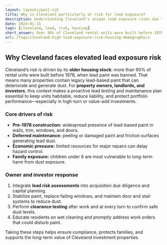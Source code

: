 ```yaml
---
layout: layouts/post.njk
title: Why is Cleveland particularly at risk for lead exposure?
description: Understanding Cleveland's unique lead exposure risks due to older housing stock and demographic factors
date: 2024-01-15
tags: [cleveland, lead, risk, housing]
short_answer: Over 90% of Cleveland rental units were built before 1978 when lead paint was banned. Low-income renters of color face limited access to safe, affordable housing options.
url: /faqs/cleveland-high-lead-exposure-risk-housing-demographics
---
```

<h2>Why Cleveland faces elevated lead exposure risk</h2>
<p>Cleveland’s risk is driven by its <strong>older housing stock</strong>: more than 90% of rental units were built before 1978, when lead paint was banned. That means many properties contain legacy lead-based paint that can deteriorate and generate dust. For <strong>property owners, landlords, and investors</strong>, this context makes a proactive lead testing and maintenance plan essential to keep units habitable, reduce liability, and protect portfolio performance—especially in high-turn or value-add investments.</p>
<h3>Core drivers of risk</h3>
<ul>
  <li><strong>Pre-1978 construction:</strong> widespread presence of lead-based paint in walls, trim, windows, and doors.</li>
  <li><strong>Deferred maintenance:</strong> peeling or damaged paint and friction surfaces generating lead dust.</li>
  <li><strong>Economic pressure:</strong> limited resources for major repairs can delay hazard control.</li>
  <li><strong>Family exposure:</strong> children under 6 are most vulnerable to long-term harm from dust exposure.</li>
</ul>
<h3>Owner and investor response</h3>
<ol>
  <li>Integrate <strong>lead risk assessments</strong> into acquisition due diligence and capital planning.</li>
  <li>Stabilize paint, replace failing windows, and maintain door and stair systems to reduce dust.</li>
  <li>Perform <strong>clearance testing</strong> after work and at every turn to confirm safe dust levels.</li>
  <li>Educate residents on wet cleaning and promptly address work orders that could disturb paint.</li>
</ol>
<p>Taking these steps helps ensure compliance, protects families, and supports the long-term value of Cleveland investment properties.</p>
